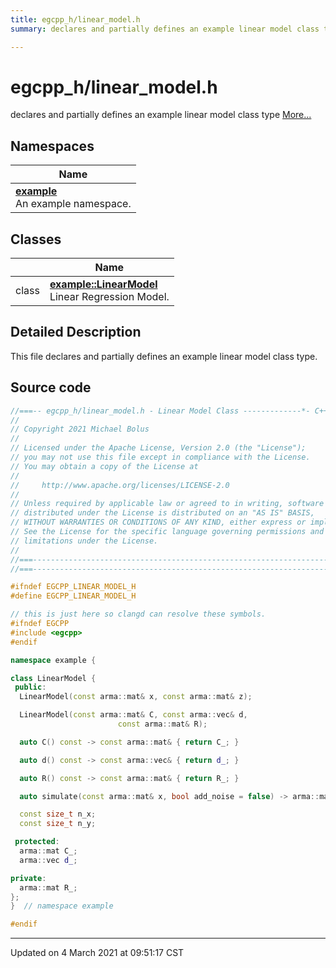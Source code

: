 ```yaml
---
title: egcpp_h/linear_model.h
summary: declares and partially defines an example linear model class type 

---
```


# egcpp_h/linear_model.h

declares and partially defines an example linear model class type  [More...](#detailed-description)



## Namespaces

| Name           |
| -------------- |
| **[example](/eg-cpp-library/docs/api/namespaces/namespaceexample/)** <br>An example namespace.  |

## Classes

|                | Name           |
| -------------- | -------------- |
| class | **[example::LinearModel](/eg-cpp-library/docs/api/classes/classexample_1_1_linear_model/)** <br>Linear Regression Model.  |

## Detailed Description



This file declares and partially defines an example linear model class type. 





## Source code

```cpp
//===-- egcpp_h/linear_model.h - Linear Model Class -------------*- C++ -*-===//
//
// Copyright 2021 Michael Bolus
//
// Licensed under the Apache License, Version 2.0 (the "License");
// you may not use this file except in compliance with the License.
// You may obtain a copy of the License at
//
//     http://www.apache.org/licenses/LICENSE-2.0
//
// Unless required by applicable law or agreed to in writing, software
// distributed under the License is distributed on an "AS IS" BASIS,
// WITHOUT WARRANTIES OR CONDITIONS OF ANY KIND, either express or implied.
// See the License for the specific language governing permissions and
// limitations under the License.
//
//===----------------------------------------------------------------------===//
//===----------------------------------------------------------------------===//

#ifndef EGCPP_LINEAR_MODEL_H
#define EGCPP_LINEAR_MODEL_H

// this is just here so clangd can resolve these symbols.
#ifndef EGCPP
#include <egcpp>
#endif

namespace example {

class LinearModel {
 public:
  LinearModel(const arma::mat& x, const arma::mat& z);

  LinearModel(const arma::mat& C, const arma::vec& d,
                        const arma::mat& R);

  auto C() const -> const arma::mat& { return C_; }

  auto d() const -> const arma::vec& { return d_; }

  auto R() const -> const arma::mat& { return R_; }

  auto simulate(const arma::mat& x, bool add_noise = false) -> arma::mat;

  const size_t n_x;  
  const size_t n_y;  

 protected:
  arma::mat C_;  
  arma::vec d_;  

private:
  arma::mat R_;  
};
}  // namespace example

#endif
```


-------------------------------

Updated on  4 March 2021 at 09:51:17 CST
